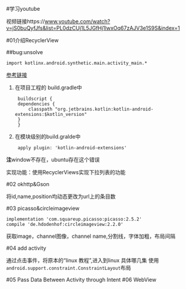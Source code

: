 #学习youtube

视频链接https://www.youtube.com/watch?v=jS0buQyfJfs&list=PL0dzCUj1L5JGfHj1lwxOq67zAJV3e1S9S&index=1

#01介绍RecyclerView



##bug:unsolve

    import kotlinx.android.synthetic.main.activity_main.*

[参考链接](https://stackoverflow.com/questions/34169562/unresolved-reference-kotlinx)



1. 在项目工程的 build.gradle中


        buildscript {
        dependencies {
            classpath "org.jetbrains.kotlin:kotlin-android-extensions:$kotlin_version"
        }
        }

2. 在模块级别的build.gralde中

        apply plugin: 'kotlin-android-extensions'

**注**window不存在，ubuntu存在这个错误


实现功能：使用RecyclerViews实现下拉列表的功能

#02 okhttp&Gson

将id,name,position均动态更改为url上的条目数

#03  picasso&circleimageview

    implementation 'com.squareup.picasso:picasso:2.5.2'
    compile 'de.hdodenhof:circleimageview:2.2.0'

获取image，channel图像，channel  name,分割线，字体加粗，布局间隔

#04 add activity

通过点击事件，将原本的“linux 教程”,进入到linux 具体哪几集
使用`android.support.constraint.ConstraintLayout`布局

#05 Pass Data Between Activity through Intent
#06 WebView